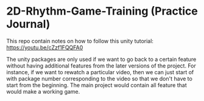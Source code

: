 # 2D-Rhythm-Game-Training (Practice Journal)

This repo contain notes on how to follow this unity tutorial: https://youtu.be/cZzf1FQQFA0

The unity packages are only used if we want to go back to a certain 
feature without having additional features from the later versions of the project.
For instance, if we want to rewatch a particular video, then we can just start of with
package number corresponding to the video so that we don't have to start from the beginning.
The main project would contain all feature that would make a working game.
